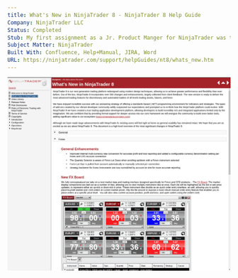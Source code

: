 ```yaml
---
title: What's New in NinjaTrader 8 - NinjaTrader 8 Help Guide
Company: NinjaTrader LLC
Status: Completed
Stub: My first assignment as a Jr. Product Manger for NinjaTrader was to compile, review, and publish technical copy for marketing teams to tease content to users eagerly waiting the milestone release of NinjaTrader version 8. Much of the technical copy used in this document is being reused by NinjaTrader's marketing team in the form of Tweets and Blog content.
Subject Matter: NinjaTrader
Built With: Confluence, Help+Manual, JIRA, Word
URL: https://ninjatrader.com/support/helpGuides/nt8/whats_new.htm
---
```

![alt text](./img/whatsnew.png)
